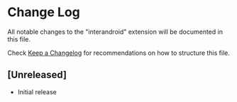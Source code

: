 # Change Log

All notable changes to the "interandroid" extension will be documented in this file.

Check [Keep a Changelog](http://keepachangelog.com/) for recommendations on how to structure this file.

## [Unreleased]

- Initial release